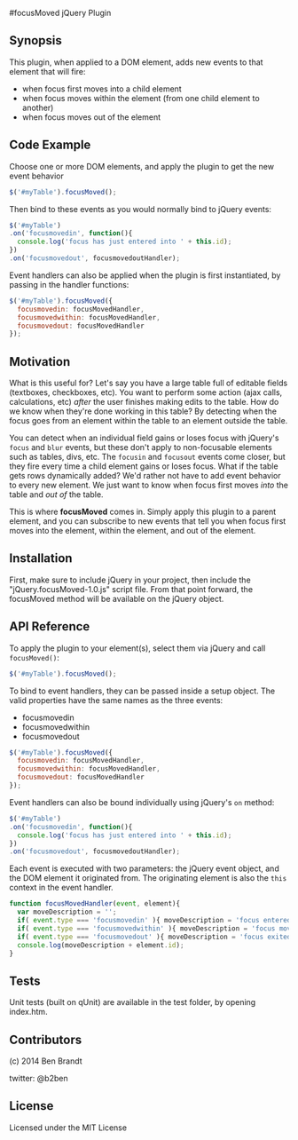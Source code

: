 #focusMoved jQuery Plugin

## Synopsis

This plugin, when applied to a DOM element, adds new events to that element that will fire:

- when focus first moves into a child element
- when focus moves within the element (from one child element to another)
- when focus moves out of the element

## Code Example

Choose one or more DOM elements, and apply the plugin to get the new event behavior

```javascript
$('#myTable').focusMoved();
```

Then bind to these events as you would normally bind to jQuery events:

```javascript
$('#myTable')
.on('focusmovedin', function(){
  console.log('focus has just entered into ' + this.id);
})
.on('focusmovedout', focusmovedoutHandler);
```

Event handlers can also be applied when the plugin is first instantiated, by passing in the handler functions: 

```javascript
$('#myTable').focusMoved({
  focusmovedin: focusMovedHandler,
  focusmovedwithin: focusMovedHandler,
  focusmovedout: focusMovedHandler
});
```

## Motivation

What is this useful for? Let's say you have a large table full of editable fields (textboxes, checkboxes, etc). You want to perform some action (ajax calls, calculations, etc) *after* the user finishes making edits to the table. How do we know when they're done working in this table? By detecting when the focus goes from an element within the table to an element outside the table.

You can detect when an individual field gains or loses focus with jQuery's `focus` and `blur` events, but these don't apply to non-focusable elements such as tables, divs, etc. The `focusin` and `focusout` events come closer, but they fire every time a child element gains or loses focus. What if the table gets rows dynamically added? We'd rather not have to add event behavior to every new element. We just want to know when focus first moves *into* the table and *out of* the table.

This is where **focusMoved** comes in. Simply apply this plugin to a parent element, and you can subscribe to new events that tell you when focus first moves into the element, within the element, and out of the element. 

## Installation

First, make sure to include jQuery in your project, then include the "jQuery.focusMoved-1.0.js" script file. From that point forward, the focusMoved method will be available on the jQuery object.

## API Reference

To apply the plugin to your element(s), select them via jQuery and call `focusMoved()`:

```javascript
$('#myTable').focusMoved();
```

To bind to event handlers, they can be passed inside a setup object. The valid properties have the same names as the three events:

- focusmovedin
- focusmovedwithin
- focusmovedout

```javascript
$('#myTable').focusMoved({
  focusmovedin: focusMovedHandler,
  focusmovedwithin: focusMovedHandler,
  focusmovedout: focusMovedHandler
});
```

Event handlers can also be bound individually using jQuery's `on` method:

```javascript
$('#myTable')
.on('focusmovedin', function(){
  console.log('focus has just entered into ' + this.id);
})
.on('focusmovedout', focusmovedoutHandler);
```

Each event is executed with two parameters: the jQuery event object, and the DOM element it originated from. The originating element is also the `this` context in the event handler.

```javascript
function focusMovedHandler(event, element){
  var moveDescription = '';
  if( event.type === 'focusmovedin' ){ moveDescription = 'focus entered: '; }
  if( event.type === 'focusmovedwithin' ){ moveDescription = 'focus moved within: '; }
  if( event.type === 'focusmovedout' ){ moveDescription = 'focus exited: '; }
  console.log(moveDescription + element.id);
}
```

## Tests

Unit tests (built on qUnit) are available in the test folder, by opening index.htm. 

## Contributors

(c) 2014 Ben Brandt

twitter: @b2ben

## License

Licensed under the MIT License
